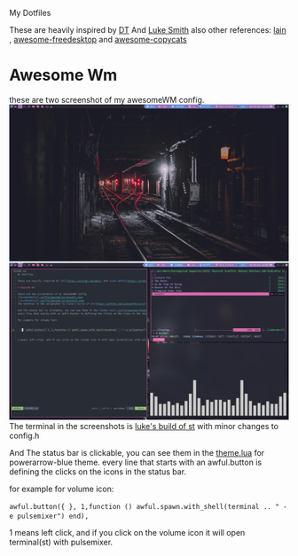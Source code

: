 My Dotfiles

These are heavily inspired by [DT](https://gitlab.com/dwt1) And [Luke Smith](https://github.com/lukesmithxyz)
also other references: [lain](https://github.com/lcpz/lain) , [awesome-freedesktop](https://github.com/lcpz/awesome-freedesktop) and [awesome-copycats](https://github.com/lcpz/awesome-copycats)

# Awesome Wm

these are two screenshot of my awesomeWM config.
![screenshot1](.config/awesome/screenshot.png)
![screenshot2](.config/awesome/screenshot2.png)
The terminal in the screenshots is [luke's build of st](https://github.com/LukeSmithxyz/st)
with minor changes to config.h

And The status bar is clickable, you can see them in the [theme.lua](.config/awesome/themes/powerarrow-blue/theme.lua) for powerarrow-blue theme.
every line that starts with an awful.button is defining the clicks on the icons in the status bar.

for example for volume icon:

`
      awful.button({ }, 1,function () awful.spawn.with_shell(terminal .. " -e pulsemixer") end),
`

1 means left click, and if you click on the volume icon it will open terminal(st) with pulsemixer.
